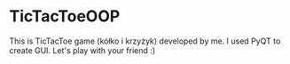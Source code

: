 # TicTacToeOOP
This is TicTacToe game (kółko i krzyżyk) developed by me. I used PyQT to create GUI. Let's play with your friend :) 
